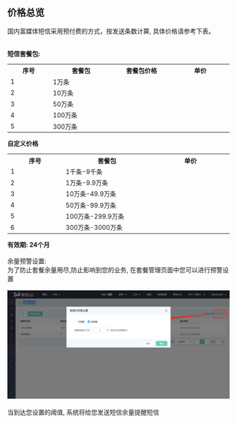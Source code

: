 ## 价格总览<br>
国内富媒体短信采用预付费的方式，按发送条数计算, 具体价格请参考下表。<br><br>

**短信套餐包:**<br>
<table>
     <tr align="center">
        <th width="200">序号</th>
        <th width="300">套餐包</th>
        <th width="300">套餐包价格</th>
        <th width="300">单价</th>
     </tr>
      <tr>
         <td>1</td>
         <td>1万条</td>
         <td></td>
         <td></td>
      </tr>
      <tr>
         <td>2</td>
         <td>10万条</td>
         <td></td>
         <td></td>
      </tr>
      <tr>
         <td>3</td>
         <td>50万条</td>
         <td></td>
         <td></td>
      </tr>
      <tr>
         <td>4</td>
         <td>100万条</td>
         <td></td>
         <td></td>
      </tr>
      <tr>
         <td>5</td>
         <td>300万条</td>
         <td></td>
         <td></td>
      </tr>
</table>

**自定义价格**<br>
<table>
     <tr align="center">
        <th width="200">序号</th>
        <th width="300">套餐包</th>
        <th width="300">单价</th>
     </tr>
      <tr>
         <td>1</td>
         <td>1千条-9千条</td>
         <td></td>
      </tr>
      <tr>
         <td>2</td>
         <td>1万条-9.9万条</td>
         <td></td>
      </tr>
      <tr>
         <td>3</td>
         <td>10万条-49.9万条</td>
         <td></td>
      </tr>
      <tr>
         <td>4</td>
         <td>50万条-99.9万条</td>
         <td></td>
      </tr>
      <tr>
         <td>5</td>
         <td>100万条-299.9万条</td>
         <td></td>
      </tr>
      <tr>
         <td>6</td>
         <td>300万条-3000万条</td>
         <td></td>
      </tr>
</table>

**有效期: 24个月**<br><br>
余量预警设置:<br>
为了防止套餐余量用尽,防止影响到您的业务, 在套餐管理页面中您可以进行预警设置<br><br>
![预警设置](../../../../image/Cloud-Communication/Rich-Media-SMS/rms-002.png)<br><br>
当到达您设置的阈值, 系统将给您发送短信余量提醒短信
